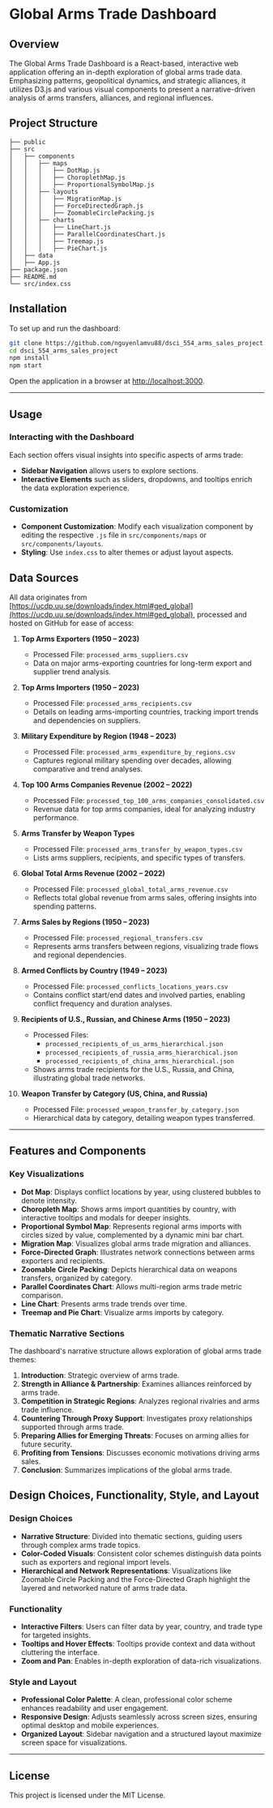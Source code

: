 
# Global Arms Trade Dashboard

## Overview

The Global Arms Trade Dashboard is a React-based, interactive web application offering an in-depth exploration of global arms trade data. Emphasizing patterns, geopolitical dynamics, and strategic alliances, it utilizes D3.js and various visual components to present a narrative-driven analysis of arms transfers, alliances, and regional influences.

## Project Structure

```
├── public
├── src
│   ├── components
│   │   ├── maps
│   │   │   ├── DotMap.js
│   │   │   ├── ChoroplethMap.js
│   │   │   ├── ProportionalSymbolMap.js
│   │   ├── layouts
│   │   │   ├── MigrationMap.js
│   │   │   ├── ForceDirectedGraph.js
│   │   │   ├── ZoomableCirclePacking.js
│   │   ├── charts
│   │   │   ├── LineChart.js
│   │   │   ├── ParallelCoordinatesChart.js
│   │   │   ├── Treemap.js
│   │   │   ├── PieChart.js
│   ├── data
│   ├── App.js
├── package.json
├── README.md
└── src/index.css
```

## Installation

To set up and run the dashboard:

```bash
git clone https://github.com/nguyenlamvu88/dsci_554_arms_sales_project.git
cd dsci_554_arms_sales_project
npm install
npm start
```

Open the application in a browser at [http://localhost:3000](http://localhost:3000).

---

## Usage

### Interacting with the Dashboard

Each section offers visual insights into specific aspects of arms trade:
- **Sidebar Navigation** allows users to explore sections.
- **Interactive Elements** such as sliders, dropdowns, and tooltips enrich the data exploration experience.

### Customization

- **Component Customization**: Modify each visualization component by editing the respective `.js` file in `src/components/maps` or `src/components/layouts`.
- **Styling**: Use `index.css` to alter themes or adjust layout aspects.

## Data Sources

All data originates from [https://ucdp.uu.se/downloads/index.html#ged_global](https://ucdp.uu.se/downloads/index.html#ged_global), processed and hosted on GitHub for ease of access:

1. **Top Arms Exporters (1950 – 2023)**
   - Processed File: `processed_arms_suppliers.csv`
   - Data on major arms-exporting countries for long-term export and supplier trend analysis.

2. **Top Arms Importers (1950 – 2023)**
   - Processed File: `processed_arms_recipients.csv`
   - Details on leading arms-importing countries, tracking import trends and dependencies on suppliers.

3. **Military Expenditure by Region (1948 – 2023)**
   - Processed File: `processed_arms_expenditure_by_regions.csv`
   - Captures regional military spending over decades, allowing comparative and trend analyses.

4. **Top 100 Arms Companies Revenue (2002 – 2022)**
   - Processed File: `processed_top_100_arms_companies_consolidated.csv`
   - Revenue data for top arms companies, ideal for analyzing industry performance.

5. **Arms Transfer by Weapon Types**
   - Processed File: `processed_arms_transfer_by_weapon_types.csv`
   - Lists arms suppliers, recipients, and specific types of transfers.

6. **Global Total Arms Revenue (2002 – 2022)**
   - Processed File: `processed_global_total_arms_revenue.csv`
   - Reflects total global revenue from arms sales, offering insights into spending patterns.

7. **Arms Sales by Regions (1950 – 2023)**
   - Processed File: `processed_regional_transfers.csv`
   - Represents arms transfers between regions, visualizing trade flows and regional dependencies.

8. **Armed Conflicts by Country (1949 – 2023)**
   - Processed File: `processed_conflicts_locations_years.csv`
   - Contains conflict start/end dates and involved parties, enabling conflict frequency and duration analyses.

9. **Recipients of U.S., Russian, and Chinese Arms (1950 – 2023)**
   - Processed Files:
     - `processed_recipients_of_us_arms_hierarchical.json`
     - `processed_recipients_of_russia_arms_hierarchical.json`
     - `processed_recipients_of_china_arms_hierarchical.json`
   - Shows arms trade recipients for the U.S., Russia, and China, illustrating global trade networks.

10. **Weapon Transfer by Category (US, China, and Russia)**
    - Processed File: `processed_weapon_transfer_by_category.json`
    - Hierarchical data by category, detailing weapon types transferred.

---

## Features and Components

### Key Visualizations

- **Dot Map**: Displays conflict locations by year, using clustered bubbles to denote intensity.
- **Choropleth Map**: Shows arms import quantities by country, with interactive tooltips and modals for deeper insights.
- **Proportional Symbol Map**: Represents regional arms imports with circles sized by value, complemented by a dynamic mini bar chart.
- **Migration Map**: Visualizes global arms trade migration and alliances.
- **Force-Directed Graph**: Illustrates network connections between arms exporters and recipients.
- **Zoomable Circle Packing**: Depicts hierarchical data on weapons transfers, organized by category.
- **Parallel Coordinates Chart**: Allows multi-region arms trade metric comparison.
- **Line Chart**: Presents arms trade trends over time.
- **Treemap and Pie Chart**: Visualize arms imports by category.

### Thematic Narrative Sections

The dashboard's narrative structure allows exploration of global arms trade themes:

1. **Introduction**: Strategic overview of arms trade.
2. **Strength in Alliance & Partnership**: Examines alliances reinforced by arms trade.
3. **Competition in Strategic Regions**: Analyzes regional rivalries and arms trade influence.
4. **Countering Through Proxy Support**: Investigates proxy relationships supported through arms trade.
5. **Preparing Allies for Emerging Threats**: Focuses on arming allies for future security.
6. **Profiting from Tensions**: Discusses economic motivations driving arms sales.
7. **Conclusion**: Summarizes implications of the global arms trade.

## Design Choices, Functionality, Style, and Layout

### Design Choices

- **Narrative Structure**: Divided into thematic sections, guiding users through complex arms trade topics.
- **Color-Coded Visuals**: Consistent color schemes distinguish data points such as exporters and regional import levels.
- **Hierarchical and Network Representations**: Visualizations like Zoomable Circle Packing and the Force-Directed Graph highlight the layered and networked nature of arms trade data.

### Functionality

- **Interactive Filters**: Users can filter data by year, country, and trade type for targeted insights.
- **Tooltips and Hover Effects**: Tooltips provide context and data without cluttering the interface.
- **Zoom and Pan**: Enables in-depth exploration of data-rich visualizations.

### Style and Layout

- **Professional Color Palette**: A clean, professional color scheme enhances readability and user engagement.
- **Responsive Design**: Adjusts seamlessly across screen sizes, ensuring optimal desktop and mobile experiences.
- **Organized Layout**: Sidebar navigation and a structured layout maximize screen space for visualizations.

---

## License

This project is licensed under the MIT License.

